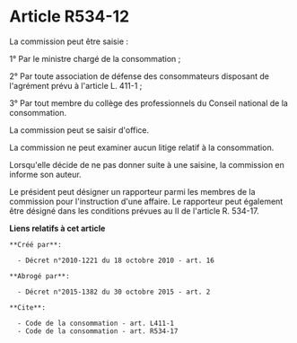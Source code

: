 # Article R534-12

La commission peut être saisie : 

1° Par le ministre chargé de la consommation ; 

2° Par toute association de défense des consommateurs disposant de l'agrément prévu à l'article L. 411-1 ; 

3° Par tout membre du collège des professionnels du Conseil national de la consommation. 

La commission peut se saisir d'office. 

La commission ne peut examiner aucun litige relatif à la consommation. 

Lorsqu'elle décide de ne pas donner suite à une saisine, la commission en informe son auteur. 

Le président peut désigner un rapporteur parmi les membres de la commission pour l'instruction d'une affaire. Le rapporteur
peut également être désigné dans les conditions prévues au II de l'article R. 534-17.

**Liens relatifs à cet article**

	**Créé par**:

	  - Décret n°2010-1221 du 18 octobre 2010 - art. 16

	**Abrogé par**:

	  - Décret n°2015-1382 du 30 octobre 2015 - art. 2

	**Cite**:

	  - Code de la consommation - art. L411-1
	  - Code de la consommation - art. R534-17
